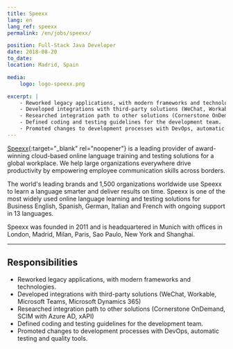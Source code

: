 ```yaml
---
title: Speexx
lang: en
lang_ref: speexx
permalink: /en/jobs/speexx/

position: Full-Stack Java Developer
date: 2018-08-20
to_date: 
location: Madrid, Spain

media:
    logo: logo-speexx.png

excerpt: |
    - Reworked legacy applications, with modern frameworks and technologies.
    - Developed integrations with third-party solutions (WeChat, Workable, Microsoft Teams, Microsoft Dynamics 365)
    - Researched integration path to other solutions (Cornerstone OnDemand, SCIM with Azure AD, xAPI)
    - Defined coding and testing guidelines for the development team.
    - Promoted changes to development processes with DevOps, automatic testing and quality tools.
---
```


[Speexx](https://www.speexx.com){:target="_blank" rel="noopener"} is a leading provider of award-winning cloud-based online language training and testing solutions for a global workplace. We help large organizations everywhere drive productivity by empowering employee communication skills across borders.

The world's leading brands and 1,500 organizations worldwide use Speexx to learn a language smarter and deliver results on time. Speexx is one of the most widely used online language learning and testing solutions for Business English, Spanish, German, Italian and French with ongoing support in 13 languages.

Speexx was founded in 2011 and is headquartered in Munich with offices in London, Madrid, Milan, Paris, Sao Paulo, New York and Shanghai.

---

## Responsibilities

- Reworked legacy applications, with modern frameworks and technologies.
- Developed integrations with third-party solutions (WeChat, Workable, Microsoft Teams, Microsoft Dynamics 365)
- Researched integration path to other solutions (Cornerstone OnDemand, SCIM with Azure AD, xAPI)
- Defined coding and testing guidelines for the development team.
- Promoted changes to development processes with DevOps, automatic testing and quality tools.